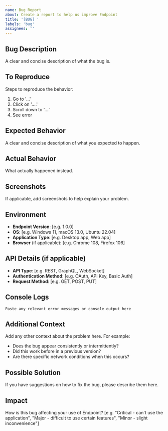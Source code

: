 ```yaml
---
name: Bug Report
about: Create a report to help us improve Endpoint
title: '[BUG] '
labels: 'bug'
assignees: ''
---
```


## Bug Description
A clear and concise description of what the bug is.

## To Reproduce
Steps to reproduce the behavior:
1. Go to '...'
2. Click on '....'
3. Scroll down to '....'
4. See error

## Expected Behavior
A clear and concise description of what you expected to happen.

## Actual Behavior
What actually happened instead.

## Screenshots
If applicable, add screenshots to help explain your problem.

## Environment
- **Endpoint Version**: [e.g. 1.0.0]
- **OS**: [e.g. Windows 11, macOS 13.0, Ubuntu 22.04]
- **Application Type**: [e.g. Desktop app, Web app]
- **Browser** (if applicable): [e.g. Chrome 108, Firefox 106]

## API Details (if applicable)
- **API Type**: [e.g. REST, GraphQL, WebSocket]
- **Authentication Method**: [e.g. OAuth, API Key, Basic Auth]
- **Request Method**: [e.g. GET, POST, PUT]

## Console Logs
```
Paste any relevant error messages or console output here
```

## Additional Context
Add any other context about the problem here. For example:
- Does the bug appear consistently or intermittently?
- Did this work before in a previous version?
- Are there specific network conditions when this occurs?

## Possible Solution
If you have suggestions on how to fix the bug, please describe them here.

## Impact
How is this bug affecting your use of Endpoint? [e.g. "Critical - can't use the application", "Major - difficult to use certain features", "Minor - slight inconvenience"]
